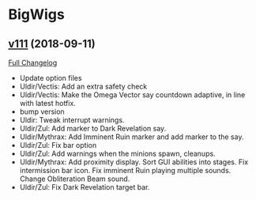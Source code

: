 # BigWigs

## [v111](https://github.com/BigWigsMods/BigWigs/tree/v111) (2018-09-11)
[Full Changelog](https://github.com/BigWigsMods/BigWigs/compare/v110.1...v111)

- Update option files  
- Uldir/Vectis: Add an extra safety check  
- Uldir/Vectis: Make the Omega Vector say countdown adaptive, in line with latest hotfix.  
- bump version  
- Uldir: Tweak interrupt warnings.  
- Uldir/Zul: Add marker to Dark Revelation say.  
- Uldir/Mythrax: Add Imminent Ruin marker and add marker to the say.  
- Uldir/Zul: Fix bar option  
- Uldir/Zul: Add warnings when the minions spawn, cleanups.  
- Uldir/Mythrax: Add proximity display. Sort GUI abilities into stages. Fix intermission bar icon. Fix imminent Ruin playing multiple sounds. Change Obliteration Beam sound.  
- Uldir/Zul: Fix Dark Revelation target bar.  
